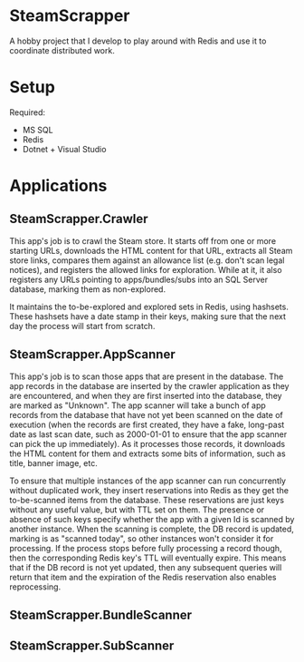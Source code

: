 # SteamScrapper

A hobby project that I develop to play around with Redis and use it to coordinate distributed work.

# Setup

Required:

* MS SQL
* Redis
* Dotnet + Visual Studio

# Applications

## SteamScrapper.Crawler

This app's job is to crawl the Steam store. It starts off from one or more starting URLs, downloads the HTML content for that URL, extracts all Steam store links, compares them against an allowance list (e.g. don't scan legal notices), and registers the allowed links for exploration. While at it, it also registers any URLs pointing to apps/bundles/subs into an SQL Server database, marking them as non-explored.

It maintains the to-be-explored and explored sets in Redis, using hashsets. These hashsets have a date stamp in their keys, making sure that the next day the process will start from scratch.

## SteamScrapper.AppScanner

This app's job is to scan those apps that are present in the database. The app records in the database are inserted by the crawler application as they are encountered, and when they are first inserted into the database, they are marked as "Unknown". The app scanner will take a bunch of app records from the database that have not yet been scanned on the date of execution (when the records are first created, they have a fake, long-past date as last scan date, such as 2000-01-01 to ensure that the app scanner can pick the up immediately). As it processes those records, it downloads the HTML content for them and extracts some bits of information, such as title, banner image, etc.

To ensure that multiple instances of the app scanner can run concurrently without duplicated work, they insert reservations into Redis as they get the to-be-scanned items from the database. These reservations are just keys without any useful value, but with TTL set on them. The presence or absence of such keys specify whether the app with a given Id is scanned by another instance. When the scanning is complete, the DB record is updated, marking is as "scanned today", so other instances won't consider it for processing. If the process stops before fully processing a record though, then the corresponding Redis key's TTL will eventually expire. This means that if the DB record is not yet updated, then any subsequent queries will return that item and the expiration of the Redis reservation also enables reprocessing.

## SteamScrapper.BundleScanner

## SteamScrapper.SubScanner
